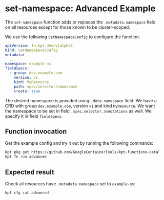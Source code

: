 # set-namespace: Advanced Example

The `set-namespace` function adds or replaces the `.metadata.namespace` field on
all resources except for those known to be cluster-scoped.

We use the following `SetNamespaceConfig` to configure the function.

```yaml
apiVersion: fn.kpt.dev/v1alpha1
kind: SetNamespaceConfig
metadata:
  ...
namespace: example-ns
fieldSpecs:
  - group: dev.example.com
    version: v1
    kind: MyResource
    path: spec/selector/namespace
    create: true
```

The desired namespace is provided using `.data.namespace` field. We have a CRD
with group `dev.example.com`, version `v1` and kind `MyResource`. We want the
namespace to be set in field `.spec.selector.annotations` as well. We specify it
in field `fieldSpecs`.

## Function invocation

Get the example config and try it out by running the following commands:

```sh
kpt pkg get https://github.com/GoogleContainerTools/kpt-functions-catalog.git/examples/set-namespace/advanced@set-namespace/v0.1 .
kpt fn run advanced
```

## Expected result

Check all resources have `.metadata.namespace` set to `example-ns`:

```sh
kpt cfg cat advanced
```
